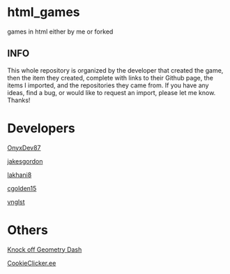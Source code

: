 # html_games
games in html either by me or forked

## INFO
This whole repository is organized by the developer that created the game, then the item they created, complete with links to their Github page, the items I imported, and the repositories they came from. If you have any ideas, find a bug, or would like to request an import, please let me know. 
Thanks!

# Developers
[OnyxDev87](OnyxDev87/projects)

[jakesgordon](jakesgordon/projects)

[lakhani8](lakhani8/projects)

[cgolden15](cgolden15/projects)

[vnglst](vnglst/projects)

# Others
[Knock off Geometry Dash](other/gd.html)

[CookieClicker.ee](other/cookie_clicker/index.html)
